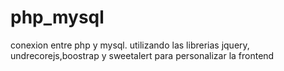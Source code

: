 # php_mysql
conexion entre php y mysql. utilizando las librerias jquery, undrecorejs,boostrap y sweetalert para personalizar la frontend
